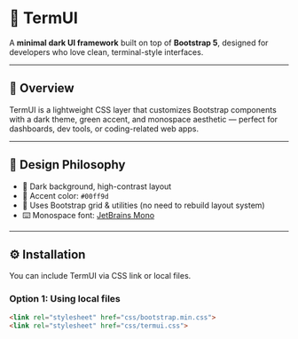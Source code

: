 # 🧩 TermUI
A **minimal dark UI framework** built on top of **Bootstrap 5**, designed for developers who love clean, terminal-style interfaces.

---

## 🌌 Overview
TermUI is a lightweight CSS layer that customizes Bootstrap components with a dark theme, green accent, and monospace aesthetic — perfect for dashboards, dev tools, or coding-related web apps.

---

## 🎨 Design Philosophy
- 🖤 Dark background, high-contrast layout  
- 💚 Accent color: `#00ff9d`  
- 🧱 Uses Bootstrap grid & utilities (no need to rebuild layout system)  
- ⌨️ Monospace font: [JetBrains Mono](https://fonts.google.com/specimen/JetBrains+Mono)

---

## ⚙️ Installation

You can include TermUI via CSS link or local files.

### Option 1: Using local files
```html
<link rel="stylesheet" href="css/bootstrap.min.css">
<link rel="stylesheet" href="css/termui.css">
